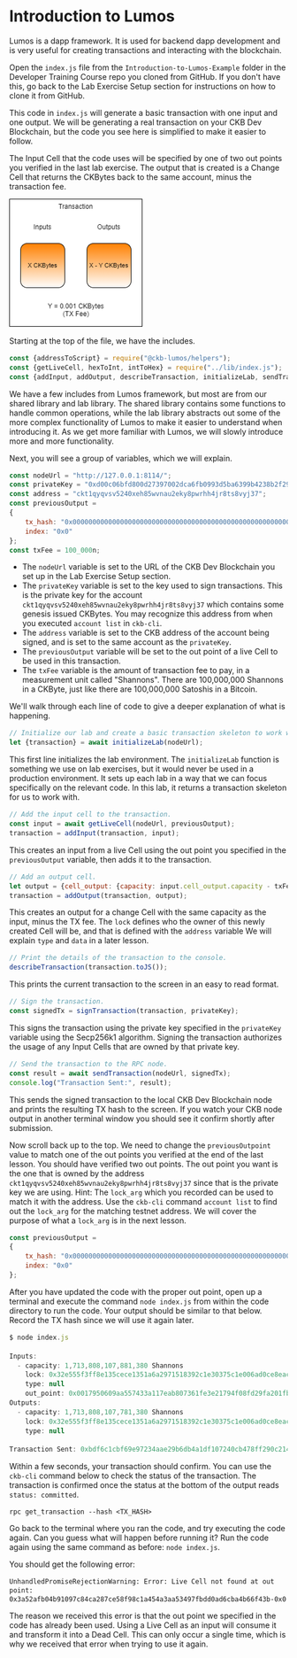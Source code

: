 # Introduction to Lumos

Lumos is a dapp framework. It is used for backend dapp development and is very useful for creating transactions and interacting with the blockchain.

Open the `index.js` file from the `Introduction-to-Lumos-Example` folder in the Developer Training Course repo you cloned from GitHub. If you don't have this, go back to the Lab Exercise Setup section for instructions on how to clone it from GitHub.

This code in `index.js` will generate a basic transaction with one input and one output. We will be generating a real transaction on your CKB Dev Blockchain, but the code you see here is simplified to make it easier to follow.

The Input Cell that the code uses will be specified by one of two out points you verified in the last lab exercise. The output that is created is a Change Cell that returns the CKBytes back to the same account, minus the transaction fee. 

![](../.gitbook/assets/code-transaction.png)

Starting at the top of the file, we have the includes.

```javascript
const {addressToScript} = require("@ckb-lumos/helpers");
const {getLiveCell, hexToInt, intToHex} = require("../lib/index.js");
const {addInput, addOutput, describeTransaction, initializeLab, sendTransaction, signTransaction} = require("./lab.js");
```

We have a few includes from Lumos framework, but most are from our shared library and lab library. The shared library contains some functions to handle common operations, while the lab library abstracts out some of the more complex functionality of Lumos to make it easier to understand when introducing it. As we get more familiar with Lumos, we will slowly introduce more and more functionality.

Next, you will see a group of variables, which we will explain.

```javascript
const nodeUrl = "http://127.0.0.1:8114/";
const privateKey = "0xd00c06bfd800d27397002dca6fb0993d5ba6399b4238b2f29ee9deb97593d2bc";
const address = "ckt1qyqvsv5240xeh85wvnau2eky8pwrhh4jr8ts8vyj37";
const previousOutput =
{
	tx_hash: "0x0000000000000000000000000000000000000000000000000000000000000000",
	index: "0x0"
};
const txFee = 100_000n;
```

* The `nodeUrl` variable is set to the URL of the CKB Dev Blockchain you set up in the Lab Exercise Setup section.
* The `privateKey` variable is set to the key used to sign transactions. This is the private key for the account `ckt1qyqvsv5240xeh85wvnau2eky8pwrhh4jr8ts8vyj37` which contains some genesis issued CKBytes. You may recognize this address from when you executed `account list` in `ckb-cli`.
* The `address` variable is set to the CKB address of the account being signed, and is set to the same account as the `privateKey`.
*  The `previousOutput` variable will be set to the out point of a live Cell to be used in this transaction. 
* The `txFee` variable is the amount of transaction fee to pay, in a measurement unit called "Shannons". There are 100,000,000 Shannons in a CKByte, just like there are 100,000,000 Satoshis in a Bitcoin.

We'll walk through each line of code to give a deeper explanation of what is happening.

```javascript
// Initialize our lab and create a basic transaction skeleton to work with.
let {transaction} = await initializeLab(nodeUrl);
```

This first line initializes the lab environment. The `initializeLab` function is something we use on lab exercises, but it would never be used in a production environment. It sets up each lab in a way that we can focus specifically on the relevant code. In this lab, it returns a transaction skeleton for us to work with.

```javascript
// Add the input cell to the transaction.
const input = await getLiveCell(nodeUrl, previousOutput);
transaction = addInput(transaction, input);
```

This creates an input from a live Cell using the out point you specified in the `previousOutput` variable, then adds it to the transaction.

```javascript
// Add an output cell.
let output = {cell_output: {capacity: input.cell_output.capacity - txFee, lock: addressToScript(address), type: null}, data: "0x"};
transaction = addOutput(transaction, output);
```

This creates an output for a change Cell with the same capacity as the input, minus the TX fee. The `lock` defines who the owner of this newly created Cell will be, and that is defined with the `address` variable We will explain `type` and `data` in a later lesson.

```javascript
// Print the details of the transaction to the console.
describeTransaction(transaction.toJS());
```

This prints the current transaction to the screen in an easy to read format.

```javascript
// Sign the transaction.
const signedTx = signTransaction(transaction, privateKey);
```

This signs the transaction using the private key specified in the `privateKey` variable using the Secp256k1 algorithm. Signing the transaction authorizes the usage of any Input Cells that are owned by that private key.

```javascript
// Send the transaction to the RPC node.
const result = await sendTransaction(nodeUrl, signedTx);
console.log("Transaction Sent:", result);
```

This sends the signed transaction to the local CKB Dev Blockchain node and prints the resulting TX hash to the screen. If you watch your CKB node output in another terminal window you should see it confirm shortly after submission.

Now scroll back up to the top. We need to change the `previousOutpoint` value to match one of the out points you verified at the end of the last lesson. You should have verified two out points. The out point you want is the one that is owned by the address `ckt1qyqvsv5240xeh85wvnau2eky8pwrhh4jr8ts8vyj37` since that is the private key we are using. Hint: The `lock_arg` which you recorded can be used to match it with the address. Use the `ckb-cli` command `account list` to find out the `lock_arg` for the matching testnet address. We will cover the purpose of what a `lock_arg` is in the next lesson.

```javascript
const previousOutput =
{
	tx_hash: "0x0000000000000000000000000000000000000000000000000000000000000000",
	index: "0x0"
};
```

After you have updated the code with the proper out point, open up a terminal and execute the command `node index.js` from within the code directory to run the code. Your output should be similar to that below. Record the TX hash since we will use it again later.

```javascript
$ node index.js

Inputs:
  - capacity: 1,713,808,107,881,380 Shannons
    lock: 0x32e555f3ff8e135cece1351a6a2971518392c1e30375c1e006ad0ce8eac07947
    type: null
    out_point: 0x0017950609aa557433a117eab807361fe3e21794f08fd29fa201fb005928bb3e-0x0
Outputs:
  - capacity: 1,713,808,107,781,380 Shannons
    lock: 0x32e555f3ff8e135cece1351a6a2971518392c1e30375c1e006ad0ce8eac07947
    type: null

Transaction Sent: 0xbdf6c1cbf69e97234aae29b6db4a1df107240cb478ff290c214d403b1dfbd94d
```

Within a few seconds, your transaction should confirm. You can use the `ckb-cli` command below to check the status of the transaction. The transaction is confirmed once the status at the bottom of the output reads `status: committed`.

```text
rpc get_transaction --hash <TX_HASH>
```

Go back to the terminal where you ran the code, and try executing the code again. Can you guess what will happen before running it? Run the code again using the same command as before: `node index.js`.

You should get the following error:

```text
UnhandledPromiseRejectionWarning: Error: Live Cell not found at out point: 0x3a52afb04b91097c84ca287ce58f98c1a454a3aa53497fbdd0ad6cba4b66f43b-0x0
```

The reason we received this error is that the out point we specified in the code has already been used. Using a Live Cell as an input will consume it and transform it into a Dead Cell. This can only occur a single time, which is why we received that error when trying to use it again.

